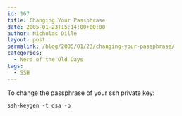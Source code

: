 ```yaml
---
id: 167
title: Changing Your Passphrase
date: 2005-01-23T15:14:00+00:00
author: Nicholas Dille
layout: post
permalink: /blog/2005/01/23/changing-your-passphrase/
categories:
  - Nerd of the Old Days
tags:
  - SSH
---
```

To change the passphrase of your ssh private key:

<!--more-->

<code class="command">ssh-keygen -t dsa -p</code>
